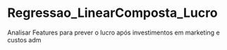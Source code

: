 # Regressao_LinearComposta_Lucro
Analisar Features para prever o lucro após investimentos em marketing e custos adm
